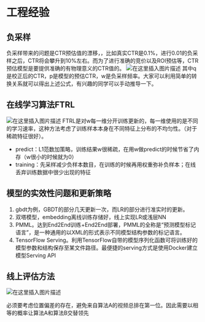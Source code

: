 # 工程经验
## 负采样
负采样带来的问题是CTR预估值的漂移，，比如真实CTR是0.1%，进行0.01的负采样之后，CTR将会攀升到10%左右。而为了进行准确的竞价以及ROI预估等，CTR预估模型是要提供准确的有物理意义的CTR值的。
![在这里插入图片描述](https://img-blog.csdnimg.cn/2020030316484180.png?x-oss-process=image/watermark,type_ZmFuZ3poZW5naGVpdGk,shadow_10,text_aHR0cHM6Ly9ibG9nLmNzZG4ubmV0L3FxXzM0MjE5OTU5,size_16,color_FFFFFF,t_70)
其中q是校正后的CTR，p是模型的预估CTR，w是负采样频率。大家可以利用简单的转换关系就可以得出上述公式，有兴趣的同学可以手动推导一下。
## 在线学习算法FTRL
![在这里插入图片描述](https://img-blog.csdnimg.cn/20200303164911944.png?x-oss-process=image/watermark,type_ZmFuZ3poZW5naGVpdGk,shadow_10,text_aHR0cHM6Ly9ibG9nLmNzZG4ubmV0L3FxXzM0MjE5OTU5,size_16,color_FFFFFF,t_70)
FTRL是对w每一维分开训练更新的，每一维使用的是不同的学习速率，这种方法考虑了训练样本本身在不同特征上分布的不均匀性。（对于稀疏特征很好）。
- predict：L1范数加策略，训练结果w很稀疏，在用w做predict的时候节省了内存（w很小的时候就为0）
- training：先采样减少负样本数目，在训练的时候再用权重弥补负样本；在线丢弃训练数据中很少出现的特征
## 模型的实效性问题和更新策略
1. gbdt为例，GBDT的部分几天更新一次，而LR的部分进行准实时的更新。
2. 双塔模型，embedding离线训练存储好，线上实现LR或浅层NN
3. PMML。达到End2End训练+End2End部署，PMML的全称是“预测模型标记语言”，是一种通用的以XML的形式表示不同模型结构参数的标记语言。
4. TensorFlow Serving。利用TensorFlow自带的模型序列化函数可将训练好的模型参数和结构保存至某文件路径。最便捷的serving方式是使用Docker建立模型Serving API
## 线上评估方法
![在这里插入图片描述](https://img-blog.csdnimg.cn/20200303150054555.png?x-oss-process=image/watermark,type_ZmFuZ3poZW5naGVpdGk,shadow_10,text_aHR0cHM6Ly9ibG9nLmNzZG4ubmV0L3FxXzM0MjE5OTU5,size_16,color_FFFFFF,t_70)

必须要考虑位置偏差的存在，避免来自算法A的视频总排在第一位。因此需要以相等的概率让算法A和算法B交替领先
